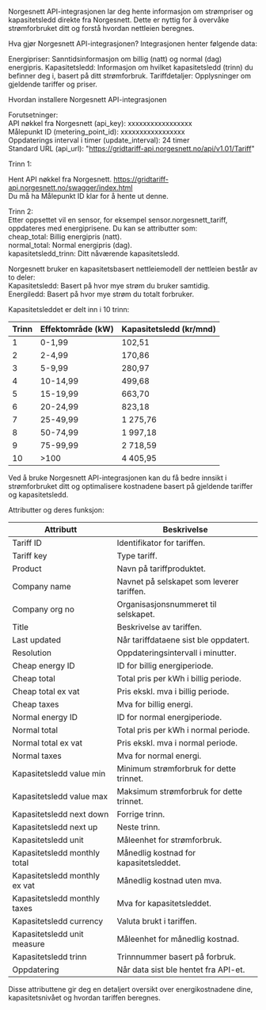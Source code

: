 Norgesnett API-integrasjonen lar deg hente informasjon om strømpriser og kapasitetsledd direkte fra Norgesnett. Dette er nyttig for å overvåke strømforbruket ditt og forstå hvordan nettleien beregnes.

Hva gjør Norgesnett API-integrasjonen?
Integrasjonen henter følgende data:

Energipriser: Sanntidsinformasjon om billig (natt) og normal (dag) energipris.
Kapasitetsledd: Informasjon om hvilket kapasitetsledd (trinn) du befinner deg i, basert på ditt strømforbruk.
Tariffdetaljer: Opplysninger om gjeldende tariffer og priser.

Hvordan installere Norgesnett API-integrasjonen

Forutsetninger:  
API nøkkel fra Norgesnett (api_key): xxxxxxxxxxxxxxxxx  
Målepunkt ID (metering_point_id): xxxxxxxxxxxxxxxxx  
Oppdaterings interval i timer (update_interval): 24 timer  
Standard URL (api_url): "https://gridtariff-api.norgesnett.no/api/v1.01/Tariff"  
  
Trinn 1:  
  
Hent API nøkkel fra Norgesnett. https://gridtariff-api.norgesnett.no/swagger/index.html  
Du må ha Målepunkt ID klar for å hente ut denne.  
  
Trinn 2:  
Etter oppsettet vil en sensor, for eksempel sensor.norgesnett_tariff, oppdateres med energiprisene. Du kan se attributter som:  
cheap_total: Billig energipris (natt).  
normal_total: Normal energipris (dag).  
kapasitetsledd_trinn: Ditt nåværende kapasitetsledd.  
  
Norgesnett bruker en kapasitetsbasert nettleiemodell der nettleien består av to deler:  
Kapasitetsledd: Basert på hvor mye strøm du bruker samtidig.  
Energiledd: Basert på hvor mye strøm du totalt forbruker.  
  
Kapasitetsleddet er delt inn i 10 trinn:  
  
| Trinn | Effektområde (kW) | Kapasitetsledd (kr/mnd)|
|-------|-------------------|-------------------------|
| 1     | 0-1,99            | 102,51                  |
| 2     | 2-4,99            | 170,86                  |
| 3     | 5-9,99            | 280,97                  |
| 4     | 10-14,99          | 499,68                  |
| 5     | 15-19,99          | 663,70                  |
| 6     | 20-24,99          | 823,18                  |
| 7     | 25-49,99          | 1 275,76                |
| 8     | 50-74,99          | 1 997,18                |
| 9     | 75-99,99          | 2 718,59                |
| 10    | >100              | 4 405,95                |

Ved å bruke Norgesnett API-integrasjonen kan du få bedre innsikt i strømforbruket ditt og optimalisere kostnadene basert på gjeldende tariffer og kapasitetsledd.  
  
Attributter og deres funksjon:  
  
| Attributt                        | Beskrivelse                                            |
|----------------------------------|--------------------------------------------------------|
| Tariff ID                        | Identifikator for tariffen.                            |
| Tariff key                       | Type tariff.                                           |
| Product                          | Navn på tariffproduktet.                               |
| Company name                     | Navnet på selskapet som leverer tariffen.              |
| Company org no                   | Organisasjonsnummeret til selskapet.                   |
| Title                            | Beskrivelse av tariffen.                               |
| Last updated                     | Når tariffdataene sist ble oppdatert.                  |
| Resolution                       | Oppdateringsintervall i minutter.                      |
| Cheap energy ID                  | ID for billig energiperiode.                           |
| Cheap total                      | Total pris per kWh i billig periode.                   |
| Cheap total ex vat               | Pris ekskl. mva i billig periode.                      |
| Cheap taxes                      | Mva for billig energi.                                 |
| Normal energy ID                 | ID for normal energiperiode.                           |
| Normal total                     | Total pris per kWh i normal periode.                   |
| Normal total ex vat              | Pris ekskl. mva i normal periode.                      |
| Normal taxes                     | Mva for normal energi.                                 |
| Kapasitetsledd value min         | Minimum strømforbruk for dette trinnet.                |
| Kapasitetsledd value max         | Maksimum strømforbruk for dette trinnet.               |
| Kapasitetsledd next down         | Forrige trinn.                                         |
| Kapasitetsledd next up           | Neste trinn.                                           |
| Kapasitetsledd unit              | Måleenhet for strømforbruk.                            |
| Kapasitetsledd monthly total     | Månedlig kostnad for kapasitetsleddet.                 |
| Kapasitetsledd monthly ex vat    | Månedlig kostnad uten mva.                             |
| Kapasitetsledd monthly taxes     | Mva for kapasitetsleddet.                              |
| Kapasitetsledd currency          | Valuta brukt i tariffen.                               |
| Kapasitetsledd unit measure      | Måleenhet for månedlig kostnad.                        |
| Kapasitetsledd trinn             | Trinnnummer basert på forbruk.                         |
| Oppdatering                      | Når data sist ble hentet fra API-et.                   |

  
  
Disse attributtene gir deg en detaljert oversikt over energikostnadene dine, kapasitetsnivået og hvordan tariffen beregnes.
